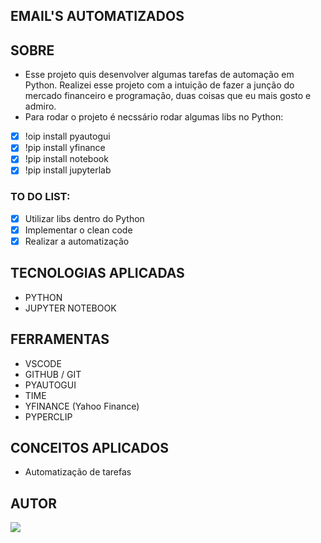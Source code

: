 ## EMAIL'S AUTOMATIZADOS 

## **SOBRE**

- Esse projeto quis desenvolver algumas tarefas de automação em Python. Realizei esse projeto com a intuição de fazer a junção do mercado financeiro e programação, duas coisas que eu mais gosto e admiro.
- Para rodar o projeto é necssário rodar algumas libs no Python:
- [x] !oip install pyautogui
- [x] !pip install yfinance
- [X] !pip install notebook
- [x] !pip install jupyterlab

### **TO DO LIST:**

- [x] Utilizar libs dentro do Python
- [x] Implementar o clean code
- [X] Realizar a automatização

## **TECNOLOGIAS APLICADAS**

- PYTHON
- JUPYTER NOTEBOOK

## **FERRAMENTAS**

- VSCODE
- GITHUB / GIT
- PYAUTOGUI
- TIME
- YFINANCE (Yahoo Finance)
- PYPERCLIP


## **CONCEITOS APLICADOS**

- Automatização de tarefas

## **AUTOR**

 <a href="https://github.com/ma7hs"><img src="https://img.shields.io/badge/DESENVOLVEDOR-Ma7hs-informational?style=for-the-badge&logo=appveyor"></a>
